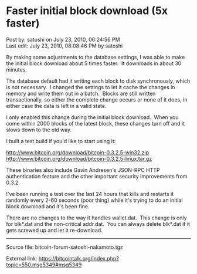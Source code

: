 # Faster initial block download (5x faster)

Post by: satoshi on July 23, 2010, 06:24:56 PM<br>
Last edit: July 23, 2010, 08:08:46 PM by satoshi

By making some adjustments to the database settings, I was able to make the initial block download about 5 times faster. &nbsp;It downloads in about 30 minutes.

The database default had it writing each block to disk synchronously, which is not necessary. &nbsp;I changed the settings to let it cache the changes in memory and write them out in a batch. &nbsp;Blocks are still written transactionally, so either the complete change occurs or none of it does, in either case the data is left in a valid state.

I only enabled this change during the initial block download. &nbsp;When you come within 2000 blocks of the latest block, these changes turn off and it slows down to the old way.

I built a test build if you'd like to start using it:

http://www.bitcoin.org/download/bitcoin-0.3.2.5-win32.zip <br>
http://www.bitcoin.org/download/bitcoin-0.3.2.5-linux.tar.gz

These binaries also include Gavin Andresen's JSON-RPC HTTP authentication feature and the other important security improvements from 0.3.2.

I've been running a test over the last 24 hours that kills and restarts it randomly every 2-60 seconds (poor thing) while it's trying to do an initial block download and it's been fine.

There are no changes to the way it handles wallet.dat. &nbsp;This change is only for blk\*.dat and the non-critical addr.dat. &nbsp;You can always delete blk\*.dat if it gets screwed up and let it re-download.

---

Source file: bitcoin-forum-satoshi-nakamoto.tgz

External link: https://bitcointalk.org/index.php?topic=550.msg5349#msg5349
